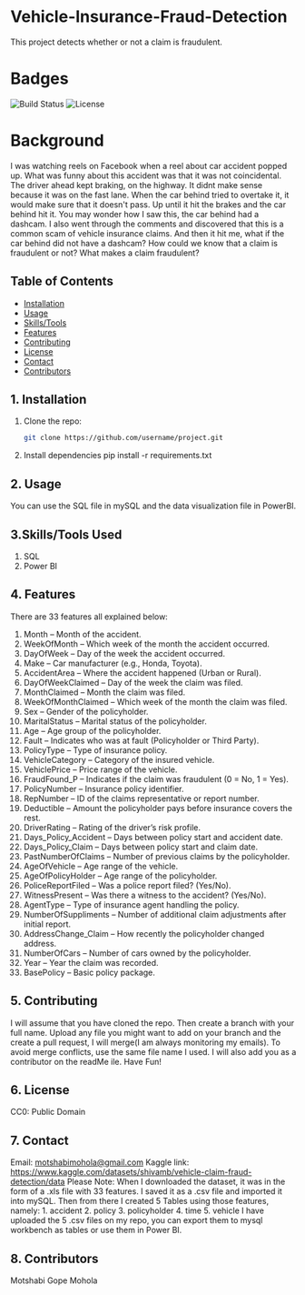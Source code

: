 # Vehicle-Insurance-Fraud-Detection
This project detects whether or not a claim is fraudulent. 

# Badges
![Build Status](https://img.shields.io/badge/build-passing-brightgreen)
![License](https://img.shields.io/badge/license-CC0%201.0-lightgrey)

# Background
I was watching reels on Facebook when a reel about car accident popped up. What was funny about this accident was that it was not coincidental. The driver ahead kept braking, on the highway. It didnt make sense because it was on the fast lane. When the car behind tried to overtake it, it would make sure that it doesn't pass. Up until it hit the brakes and the car behind hit it. You may wonder how I saw this, the car behind had a dashcam. I also went through the comments and discovered that this is a common scam of vehicle insurance claims. And then it hit me, what if the car behind did not have a dashcam? How could we know that a claim is fraudulent or not? What makes a claim fraudulent?

## Table of Contents
- [Installation](#installation)
- [Usage](#usage)
- [Skills/Tools](#Skills/Tools)
- [Features](#features)
- [Contributing](#contributing)
- [License](#license)
- [Contact](#Contact)
- [Contributors](#Contributors)

## 1. Installation
1. Clone the repo:
   ```bash
   git clone https://github.com/username/project.git
2. Install dependencies
pip install -r requirements.txt

## 2. Usage
You can use the SQL file in mySQL and the data visualization file in PowerBI.

## 3.Skills/Tools Used
1. SQL
2. Power BI

## 4. Features
There are 33 features all explained below:
1. Month – Month of the accident.
2. WeekOfMonth – Which week of the month the accident occurred.
3. DayOfWeek – Day of the week the accident occurred.
4. Make – Car manufacturer (e.g., Honda, Toyota).
5. AccidentArea – Where the accident happened (Urban or Rural).
6. DayOfWeekClaimed – Day of the week the claim was filed.
7. MonthClaimed – Month the claim was filed.
8. WeekOfMonthClaimed – Which week of the month the claim was filed.
9. Sex – Gender of the policyholder.
10. MaritalStatus – Marital status of the policyholder.
11. Age – Age group of the policyholder.
12. Fault – Indicates who was at fault (Policyholder or Third Party).
13. PolicyType – Type of insurance policy.
14. VehicleCategory – Category of the insured vehicle.
15. VehiclePrice – Price range of the vehicle.
16. FraudFound_P – Indicates if the claim was fraudulent (0 = No, 1 = Yes).
17. PolicyNumber – Insurance policy identifier.
18. RepNumber – ID of the claims representative or report number.
19. Deductible – Amount the policyholder pays before insurance covers the rest.
20. DriverRating – Rating of the driver’s risk profile.
21. Days_Policy_Accident – Days between policy start and accident date.
22. Days_Policy_Claim – Days between policy start and claim date.
23. PastNumberOfClaims – Number of previous claims by the policyholder.
24. AgeOfVehicle – Age range of the vehicle.
25. AgeOfPolicyHolder – Age range of the policyholder.
26. PoliceReportFiled – Was a police report filed? (Yes/No).
27. WitnessPresent – Was there a witness to the accident? (Yes/No).
28. AgentType – Type of insurance agent handling the policy.
29. NumberOfSuppliments – Number of additional claim adjustments after initial report.
30. AddressChange_Claim – How recently the policyholder changed address.
31. NumberOfCars – Number of cars owned by the policyholder.
32. Year – Year the claim was recorded.
33. BasePolicy – Basic policy package.

## 5. Contributing
I will assume that you have cloned the repo. Then create a branch with your full name. Upload any file you might want to add on your branch and the create a pull request, I will merge(I am always monitoring my emails). To avoid merge conflicts, use the same file name I used. I will also add you as a contributor on the readMe ile. Have Fun!

## 6. License
CC0: Public Domain

## 7. Contact
Email: motshabimohola@gmail.com
Kaggle link: https://www.kaggle.com/datasets/shivamb/vehicle-claim-fraud-detection/data
Please Note: When I downloaded the dataset, it was in the form of a .xls file with 33 features. I saved it as a .csv file and imported it into mySQL. Then from there I created 5 Tables using those features, namely:
         1. accident
         2. policy
         3. policyholder
         4. time
         5. vehicle
I have uploaded the 5 .csv files on my repo, you can export them to mysql workbench as tables or use them in Power BI.

## 8. Contributors
Motshabi Gope Mohola
